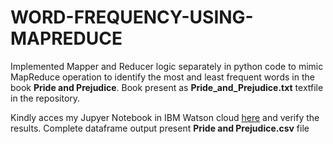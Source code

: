 # WORD-FREQUENCY-USING-MAPREDUCE

Implemented Mapper and Reducer logic separately in python code to mimic MapReduce operation to identify the most and least frequent words in the book <b>Pride and Prejudice</b>. Book present as <b>Pride_and_Prejudice.txt</b> textfile in the repository.  
  
Kindly acces my Jupyer Notebook in IBM Watson cloud <a href="https://dataplatform.cloud.ibm.com/analytics/notebooks/v2/bb9f930a-2950-4a33-8120-06f33007d2f3/view?access_token=6f8f5762aa913310609fb76afb1a7375b97890be6a8fdb544d5e29fad5606b28">here</a> and verify the results. Complete dataframe output present <b>Pride and Prejudice.csv</b> file
